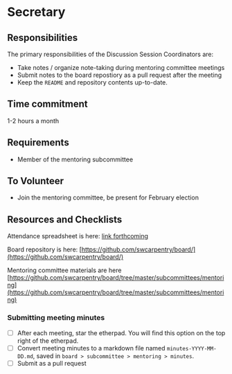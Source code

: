 # Secretary

## Responsibilities

The primary responsibilities of the Discussion Session Coordinators are: 

- Take notes / organize note-taking during mentoring committee meetings
- Submit notes to the board repostiory as a pull request after the meeting
- Keep the `README` and repository contents up-to-date. 

## Time commitment

1-2 hours a month

## Requirements

- Member of the mentoring subcommittee

## To Volunteer

- Join the mentoring committee, be present for February election

## Resources and Checklists

Attendance spreadsheet is here: [link forthcoming]()

Board repository is here: [https://github.com/swcarpentry/board/](https://github.com/swcarpentry/board/)

Mentoring committee materials are here [https://github.com/swcarpentry/board/tree/master/subcommittees/mentoring](https://github.com/swcarpentry/board/tree/master/subcommittees/mentoring)

### Submitting meeting minutes

- [ ] After each meeting, star the etherpad. You will find this option on the top
   right of the etherpad.
- [ ] Convert meeting minutes to a markdown file named `minutes-YYYY-MM-DD.md`,
 saved in `board > subcommittee > mentoring > minutes`.  
- [ ] Submit as a pull request
